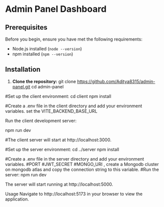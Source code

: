 # Admin Panel Dashboard

## Prerequisites

Before you begin, ensure you have met the following requirements:
- Node.js installed (`node --version`)
- npm installed (`npm --version`)

## Installation

1. **Clone the repository:**
   git clone https://github.com/Aditya8315/admin-panel.git
   cd admin-panel
  
#Set up the client environment:
   cd client
   npm install

#Create a .env file in the client directory and add your environment variables.
set the VITE_BACKEND_BASE_URL

Run the client development server:

   npm run dev
   
#The client server will start at http://localhost:3000.

#Set up the server environment:
   cd ../server
   npm install

#Create a .env file in the server directory and add your environment variables.
#PORT
#JWT_SECRET
#MONGO_URI , create a Mongodb cluster on mongodb atlas and copy the connection string to this variable.
#Run the server:
   npm run dev
   
The server will start running at http://localhost:5000.

Usage
Navigate to http://localhost:5173 in your browser to view the application.
